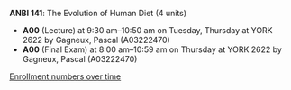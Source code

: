 **ANBI 141**: The Evolution of Human Diet (4 units)

- **A00** (Lecture) at 9:30 am–10:50 am on Tuesday, Thursday at YORK 2622 by Gagneux, Pascal (A03222470)
- **A00** (Final Exam) at 8:00 am–10:59 am on Thursday at YORK 2622 by Gagneux, Pascal (A03222470)

[Enrollment numbers over time](./ANBI141.tsv)
